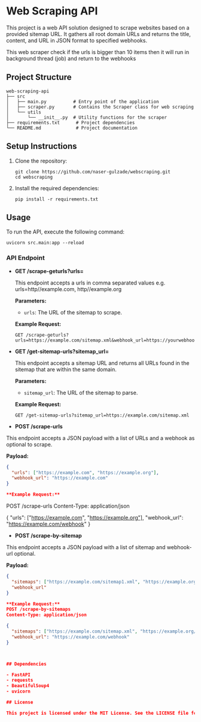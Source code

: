 # Web Scraping API

This project is a web API solution designed to scrape websites based on a provided sitemap URL. It gathers all root domain URLs and returns the title, content, and URL in JSON format to specified webhooks.

This web scraper check if the urls is bigger than 10 items then it will run in background thread (job) and return to the webhooks

## Project Structure

```
web-scraping-api
├── src
│   ├── main.py          # Entry point of the application
│   ├── scraper.py       # Contains the Scraper class for web scraping
│   └── utils
│       └── __init__.py  # Utility functions for the scraper
├── requirements.txt      # Project dependencies
└── README.md             # Project documentation
```

## Setup Instructions

1. Clone the repository:
   ```
   git clone https://github.com/naser-gulzade/webscraping.git
   cd webscraping
   ```

2. Install the required dependencies:
   ```
   pip install -r requirements.txt
   ```

## Usage

To run the API, execute the following command:
```
uvicorn src.main:app --reload
```

### API Endpoint

- **GET /scrape-geturls?urls=**
  
  This endpoint accepts a urls in comma separated values e.g. urls=http//example.com, http//example.org

  **Parameters:**
  - `urls`: The URL of the sitemap to scrape.

  **Example Request:**
  ```
  GET /scrape-geturls?urls=https://example.com/sitemap.xml&webhook_url=https://yourwebhook.com
  ```

- **GET /get-sitemap-urls?sitemap_url=**

  This endpoint accepts a sitemap URL and returns all URLs found in the sitemap that are within the same domain.

  **Parameters:**
  - `sitemap_url`: The URL of the sitemap to parse.

  **Example Request:**
  ```
  GET /get-sitemap-urls?sitemap_url=https://example.com/sitemap.xml
  ```

- **POST /scrape-urls**

This endpoint accepts a JSON payload with a list of URLs and a webhook as optional to scrape.

**Payload:**
```json
{
  "urls": ["https://example.com", "https://example.org"],
  "webhook_url": "https://example.com"
}

**Example Request:**
 ```
POST /scrape-urls
Content-Type: application/json

{
  "urls": ["https://example.com", "https://example.org"],
  "webhook_url": "https://example.com/webhook"
}

- **POST /scrape-by-sitemap**

This endpoint accepts a JSON payload with a list of sitemap and webhook-url optional.

**Payload:**
```json
{
  "sitemaps": ["https://example.com/sitemap1.xml", "https://example.org/sitemap2.xml"],
  "webhook_url"
}

**Example Request:**
POST /scrape-by-sitemaps
Content-Type: application/json

{
  "sitemaps": ["https://example.com/sitemap.xml", "https://example.org/sitemap.xml"],
  "webhook_url": "https://example.com/webhook"
}



## Dependencies

- FastAPI
- requests
- BeautifulSoup4
- uvicorn

## License

This project is licensed under the MIT License. See the LICENSE file for more details.
